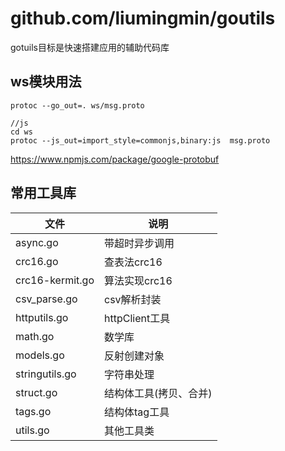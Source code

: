 # github.com/liumingmin/goutils
gotuils目标是快速搭建应用的辅助代码库

<!-- toc -->

## ws模块用法
```shell script
protoc --go_out=. ws/msg.proto

//js
cd ws
protoc --js_out=import_style=commonjs,binary:js  msg.proto
```

https://www.npmjs.com/package/google-protobuf

## 常用工具库

|文件  |说明    |
|----------|--------|
|async.go|带超时异步调用|
|crc16.go |查表法crc16|
|crc16-kermit.go|算法实现crc16|
|csv_parse.go|csv解析封装|
|httputils.go|httpClient工具|
|math.go|数学库|
|models.go|反射创建对象|
|stringutils.go|字符串处理|
|struct.go|结构体工具(拷贝、合并)|
|tags.go|结构体tag工具 |                     
|utils.go|其他工具类 |  

​                     
